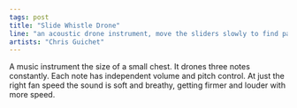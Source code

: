 ```yaml
---
tags: post
title: "Slide Whistle Drone"
line: "an acoustic drone instrument, move the sliders slowly to find palatable or spicy harmonies"
artists: "Chris Guichet"
---
```


A music instrument the size of a small chest.  It drones three notes constantly. Each note has independent volume and pitch control. At just the right fan speed the sound is soft and breathy, getting firmer and louder with more speed.